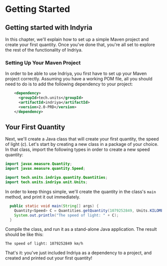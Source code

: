 # Getting Started

## Getting started with Indyria

In this chapter, we'll explain how to set up a simple Maven project and create your first quantity. Once you've done that, you're all set to explore the rest of the functionality of Indriya.

### Setting Up Your Maven Project

In order to be able to use Indriya, you first have to set up your Maven project correctly. Assuming you have a working POM file, all you should need to do is to add the following dependency to your project:

```xml
    <dependency>
      <groupId>tech.units</groupId>
      <artifactId>indriya</artifactId>
      <version>2.0-PRD</version>
    </dependency>
```

## Your First Quantity

Next, we'll create a Java class that will create your first quantity, the speed of light (*c*). Let's start by creating a new class in a package of your choice. In that class, import the following types in order to create a new speed quantity:

```java
import javax.measure.Quantity;
import javax.measure.quantity.Speed;

import tech.units.indriya.quantity.Quantities;
import tech.units.indriya.unit.Units;
```

In order to keep things simple, we'll create the quantity in the class's `main` method, and print it out immediately.

```java
  public static void main(String[] args) {
    Quantity<Speed> C = Quantities.getQuantity(1079252849, Units.KILOMETRE_PER_HOUR);
    System.out.println("The speed of light: " + C);
  }
```

Compile the class, and run it as a stand-alone Java application. The result should be like this:

```
The speed of light: 1079252849 km/h
```

That's it: you've just included Indriya as a dependency to a project, and created and printed out your first quantity!
